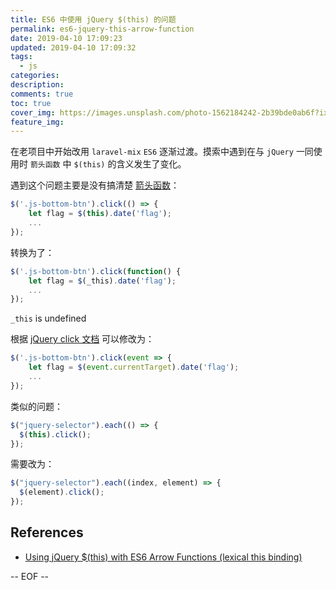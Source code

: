 ```yaml
---
title: ES6 中使用 jQuery $(this) 的问题
permalink: es6-jquery-this-arrow-function
date: 2019-04-10 17:09:23
updated: 2019-04-10 17:09:32
tags:
  - js
categories:
description:
comments: true
toc: true
cover_img: https://images.unsplash.com/photo-1562184242-2b39bde0ab6f?ixlib=rb-1.2.1&ixid=eyJhcHBfaWQiOjEyMDd9&auto=format&fit=crop&w=640&q=80
feature_img:
---
```


在老项目中开始改用 `laravel-mix` `ES6` 逐渐过渡。摸索中遇到在与 `jQuery` 一同使用时 `箭头函数` 中 `$(this)` 的含义发生了变化。

<!-- more -->

遇到这个问题主要是没有搞清楚 [箭头函数](https://developer.mozilla.org/zh-CN/docs/Web/JavaScript/Reference/Functions/Arrow_functions)：

```js
$('.js-bottom-btn').click(() => {
    let flag = $(this).date('flag');
    ...
});
```

转换为了：

```js
$('.js-bottom-btn').click(function() {
    let flag = $(_this).date('flag');
    ...
});
```

`_this` is undefined

根据 [jQuery click 文档](https://api.jquery.com/click/) 可以修改为：

```js
$('.js-bottom-btn').click(event => {
    let flag = $(event.currentTarget).date('flag');
    ...
});
```

类似的问题：

```js
$("jquery-selector").each(() => {
  $(this).click();
});
```

需要改为：

```js
$("jquery-selector").each((index, element) => {
  $(element).click();
});
```

## References

- [Using jQuery \$(this) with ES6 Arrow Functions (lexical this binding)](https://stackoverflow.com/questions/27670401/using-jquery-this-with-es6-arrow-functions-lexical-this-binding)

-- EOF --
